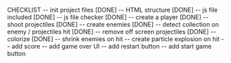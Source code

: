 CHECKLIST
-- init project files [DONE]
-- HTML structure [DONE]
-- js file included [DONE]
-- js file checker [DONE]
-- create a player [DONE]
-- shoot projectiles [DONE]
-- create enemies [DONE]
-- detect collection on enemy / projectiles hit [DONE]
-- remove off screen projectiles [DONE]
-- colorize [DONE]
-- shrink enemies on hit
-- create particle explosion on hit
-- add score
-- add game over UI
-- add restart button
-- add start game button
